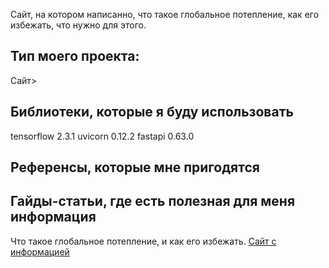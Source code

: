Сайт, на котором написанно, что такое глобальное потепление, как его избежать, что нужно для этого. 
## Тип моего проекта:
Сайт> 

## Библиотеки, которые я буду использовать
tensorflow 2.3.1
uvicorn 0.12.2
fastapi 0.63.0

## Референсы, которые мне пригодятся


## Гайды-статьи, где есть полезная для меня информация
Что такое глобальное потепление, и как его избежать. [Сайт с информацией](http://www.epa.gov/globalwarming/index.text.html)
